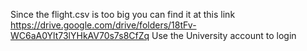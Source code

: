 Since the flight.csv is too big you can find it at this link https://drive.google.com/drive/folders/18tFv-WC6aA0Ylt73lYHkAV70s7s8CfZq
Use the University account to login